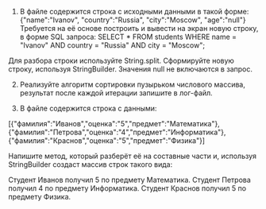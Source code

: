 1. В файле содержится строка с исходными данными в такой форме: {"name":"Ivanov", "country":"Russia", "city":"Moscow", "age":"null"}
Требуется на её основе построить и вывести на экран новую строку, в форме SQL запроса:
SELECT * FROM students WHERE name = "Ivanov" AND country = "Russia" AND city = "Moscow";

Для разбора строки используйте String.split. Сформируйте новую строку, используя StringBuilder. Значения null не включаются в запрос.

2. Реализуйте алгоритм сортировки пузырьком числового массива, результат после каждой итерации запишите в лог-файл.

3. В файле содержится строка с данными:

[{"фамилия":"Иванов","оценка":"5","предмет":"Математика"}, {"фамилия":"Петрова","оценка":"4","предмет":"Информатика"}, {"фамилия":"Краснов","оценка":"5","предмет":"Физика"}]

Напишите метод, который разберёт её на составные части и, используя StringBuilder создаст массив строк такого вида:

Студент Иванов получил 5 по предмету Математика.
Студент Петрова получил 4 по предмету Информатика.
Студент Краснов получил 5 по предмету Физика.
